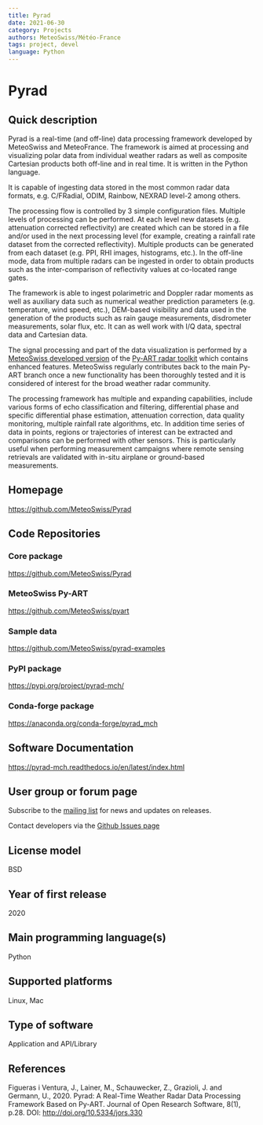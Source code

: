 ```yaml
---
title: Pyrad
date: 2021-06-30
category: Projects
authors: MeteoSwiss/Météo-France 
tags: project, devel
language: Python
---
```


# Pyrad

## Quick description

Pyrad is a real-time (and off-line) data processing framework developed by MeteoSwiss and MeteoFrance. The framework is aimed at processing and visualizing polar data from individual weather radars as well as composite Cartesian products both off-line and in real time. It is written in the Python language.

It is capable of ingesting data stored in the most common radar data formats, e.g. C/FRadial, ODIM, Rainbow, NEXRAD level-2 among others.

The processing flow is controlled by 3 simple configuration files. Multiple levels of processing can be performed. At each level new datasets (e.g. attenuation corrected reflectivity) are created which can be stored in a file and/or used in the next processing level (for example, creating a rainfall rate dataset from the corrected reflectivity). Multiple products can be generated from each dataset (e.g. PPI, RHI images, histograms, etc.). In the off-line mode, data from multiple radars can be ingested in order to obtain products such as the inter-comparison of reflectivity values at co-located range gates.

The framework is able to ingest polarimetric and Doppler radar moments as well as auxiliary data such as numerical weather prediction parameters (e.g. temperature, wind speed, etc.), DEM-based visibility and data used in the generation of the products such as rain gauge measurements, disdrometer measurements, solar flux, etc. It can as well work with I/Q data, spectral data and Cartesian data.

The signal processing and part of the data visualization is performed by a [MeteoSwiss developed version](https://github.com/MeteoSwiss/pyart) of the [Py-ART radar toolkit](http://arm-doe.github.io/pyart/) which contains enhanced features. MeteoSwiss regularly contributes back to the main Py-ART branch once a new functionality has been thoroughly tested and it is considered of interest for the broad weather radar community.

The processing framework has multiple and expanding capabilities, include various forms of echo classification and filtering, differential phase and specific differential phase estimation, attenuation correction, data quality monitoring, multiple rainfall rate algorithms, etc. In addition time series of data in points, regions or trajectories of interest can be extracted and comparisons can be performed with other sensors. This is particularly useful when performing measurement campaigns where remote sensing retrievals are validated with in-situ airplane or ground-based measurements.

## Homepage
<https://github.com/MeteoSwiss/Pyrad>

## Code Repositories

### Core package
<https://github.com/MeteoSwiss/Pyrad>

### MeteoSwiss Py-ART
<https://github.com/MeteoSwiss/pyart>

### Sample data
<https://github.com/MeteoSwiss/pyrad-examples>

### PyPI package
<https://pypi.org/project/pyrad-mch/>

### Conda-forge package
<https://anaconda.org/conda-forge/pyrad_mch>

## Software Documentation
<https://pyrad-mch.readthedocs.io/en/latest/index.html>

## User group or forum page
Subscribe to the [mailing list](https://github.us1.list-manage.com/subscribe?u=2e8561343b026dacadbc70c92&id=9a43ddb927) for news and updates on releases.

Contact developers via the [Github Issues page](https://github.com/MeteoSwiss/pyrad/issues)

## License model
BSD

## Year of first release
2020

## Main programming language(s)
Python

## Supported platforms
Linux, Mac

## Type of software
Application and API/Library

## References
Figueras i Ventura, J., Lainer, M., Schauwecker, Z., Grazioli, J. and Germann, U., 2020. Pyrad: A Real-Time Weather Radar Data Processing Framework Based on Py-ART. Journal of Open Research Software, 8(1), p.28. DOI: <http://doi.org/10.5334/jors.330>
